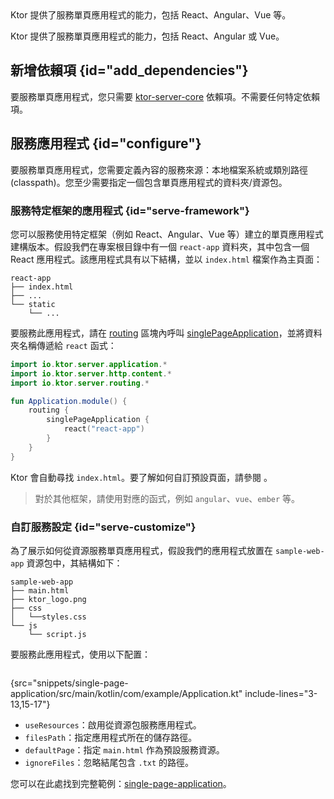 [//]: # (title: 服務單頁應用程式)

<show-structure for="chapter" depth="2"/>

<tldr>
<var name="example_name" value="single-page-application"/>
<include from="lib.topic" element-id="download_example"/>
</tldr>

<link-summary>
Ktor 提供了服務單頁應用程式的能力，包括 React、Angular、Vue 等。
</link-summary>

Ktor 提供了服務單頁應用程式的能力，包括 React、Angular 或 Vue。

## 新增依賴項 {id="add_dependencies"}

要服務單頁應用程式，您只需要 [ktor-server-core](server-dependencies.topic#add-ktor-dependencies) 依賴項。不需要任何特定依賴項。

## 服務應用程式 {id="configure"}

要服務單頁應用程式，您需要定義內容的服務來源：本地檔案系統或類別路徑 (classpath)。您至少需要指定一個包含單頁應用程式的資料夾/資源包。

### 服務特定框架的應用程式 {id="serve-framework"}

您可以服務使用特定框架（例如 React、Angular、Vue 等）建立的單頁應用程式建構版本。假設我們在專案根目錄中有一個 `react-app` 資料夾，其中包含一個 React 應用程式。該應用程式具有以下結構，並以 `index.html` 檔案作為主頁面：

```text
react-app
├── index.html
├── ...
└── static
    └── ...
```

要服務此應用程式，請在 [routing](server-routing.md) 區塊內呼叫 [singlePageApplication](https://api.ktor.io/ktor-server/ktor-server-core/io.ktor.server.http.content/single-page-application.html)，並將資料夾名稱傳遞給 `react` 函式：

```kotlin
import io.ktor.server.application.*
import io.ktor.server.http.content.*
import io.ktor.server.routing.*

fun Application.module() {
    routing {
        singlePageApplication {
            react("react-app")
        }
    }
}
```

Ktor 會自動尋找 `index.html`。要了解如何自訂預設頁面，請參閱 [](#serve-customize)。

> 對於其他框架，請使用對應的函式，例如 `angular`、`vue`、`ember` 等。

### 自訂服務設定 {id="serve-customize"}

為了展示如何從資源服務單頁應用程式，假設我們的應用程式放置在 `sample-web-app` 資源包中，其結構如下：

```text
sample-web-app
├── main.html
├── ktor_logo.png
├── css
│   └──styles.css
└── js
    └── script.js
```

要服務此應用程式，使用以下配置：

```kotlin
```
{src="snippets/single-page-application/src/main/kotlin/com/example/Application.kt" include-lines="3-13,15-17"}

- `useResources`：啟用從資源包服務應用程式。
- `filesPath`：指定應用程式所在的儲存路徑。
- `defaultPage`：指定 `main.html` 作為預設服務資源。
- `ignoreFiles`：忽略結尾包含 `.txt` 的路徑。

您可以在此處找到完整範例：[single-page-application](https://github.com/ktorio/ktor-documentation/tree/%ktor_version%/codeSnippets/snippets/single-page-application)。
